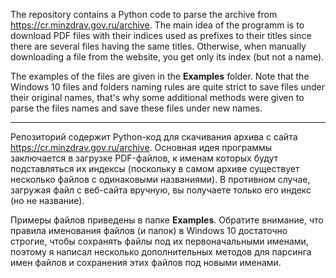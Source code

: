 The repository contains a Python code to parse the archive from https://cr.minzdrav.gov.ru/archive. The main idea of the programm is to download PDF files with their indices used as prefixes to their titles since there are several files having the same titles. Otherwise, when manually downloading a file from the website, you get only its index (but not a name).

The examples of the files are given in the **Examples** folder. Note that the Windows 10 files and folders naming rules are quite strict to save files under their original names, that's why some additional methods were given to parse the files names and save these files under new names.

---

Репозиторий содержит Python-код для скачивания архива с сайта https://cr.minzdrav.gov.ru/archive. Основная идея программы заключается в загрузке PDF-файлов, к именам которых будут подставляться их индексы (поскольку в самом архиве существует несколько файлов с одинаковыми названиями). В противном случае, загружая файл с веб-сайта вручную, вы получаете только его индекс (но не название).

Примеры файлов приведены в папке **Examples**. Обратите внимание, что правила именования файлов (и папок) в Windows 10 достаточно строгие, чтобы сохранять файлы под их первоначальными именами, поэтому я написал несколько дополнительных методов для парсинга имен файлов и сохранения этих файлов под новыми именами.
